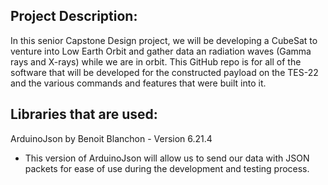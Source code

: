 **Project Description:**
---
In this senior Capstone Design project, we will be developing a CubeSat to venture into Low Earth Orbit and gather data an radiation waves 
(Gamma rays and X-rays) while we are in orbit. This GitHub repo is for all of the software that will be developed for the constructed payload 
on the TES-22 and the various commands and features that were built into it.

**Libraries that are used:**
---
ArduinoJson by Benoit Blanchon - Version 6.21.4
  - This version of ArduinoJson will allow us to send our data with JSON packets for ease of use during the development and testing process.
